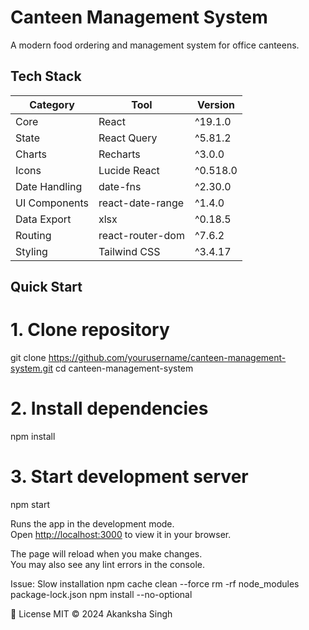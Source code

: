 #  Canteen Management System

A modern food ordering and management system for office canteens.

##  Tech Stack

| Category       | Tool               | Version   |
|----------------|--------------------|-----------|
| Core           | React              | ^19.1.0   |
| State          | React Query        | ^5.81.2   |
| Charts         | Recharts           | ^3.0.0    |
| Icons          | Lucide React       | ^0.518.0  |
| Date Handling  | date-fns           | ^2.30.0   |
| UI Components  | react-date-range   | ^1.4.0    |
| Data Export    | xlsx               | ^0.18.5   |
| Routing        | react-router-dom   | ^7.6.2    |
| Styling        | Tailwind CSS       | ^3.4.17   |

##  Quick Start

# 1. Clone repository
git clone https://github.com/yourusername/canteen-management-system.git
cd canteen-management-system

# 2. Install dependencies
npm install

# 3. Start development server
npm start

Runs the app in the development mode.\
Open [http://localhost:3000](http://localhost:3000) to view it in your browser.

The page will reload when you make changes.\
You may also see any lint errors in the console.

Issue: Slow installation
npm cache clean --force
rm -rf node_modules package-lock.json
npm install --no-optional

📄 License
MIT © 2024 Akanksha Singh


